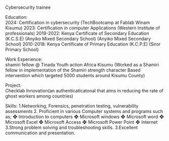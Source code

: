 Cybersecurity trainee

Education:  
2024: Certification in cybersecurity
(TechBootcamp at Fablab Winam Kisumu)
2023: Certification in computer Applications
(Western Institute of professionals)
2019-2022: Kenya Certificate of Secondary Education (K.C.S.E)
(Anyiko Mixed Secondary School) (Anyiko Mixed Secondary School)
2010-2018: Kenya Certificate of Primary Education (K.C.P.E)
(Siror Primary School)

Work Experience:  
shamiri fellow @ Tinada Youth action Africa Kisumu
(Worked as a Shamiri fellow in implementation of the Shamiri strength character Based intervention which targeted 5000 students around Kisumu County)

Project:    
Checklab Innovation(an authenticaticatonal that aims in reducing the rate of ghost workers among countries)

Skills: 
1.Networking, Forensics, penetration testing, vulnerability assessments
2. Proficient in various Computer systems and programs such as;
❖ Introduction to computers
❖ Microsoft windows
❖ Microsoft word
❖ Microsoft Excel
❖ Microsoft Access
❖ Microsoft Power Point
❖ Internet
3.Strong problem solving and troubleshooting skills. 3.Excellent communication and presentation.  
